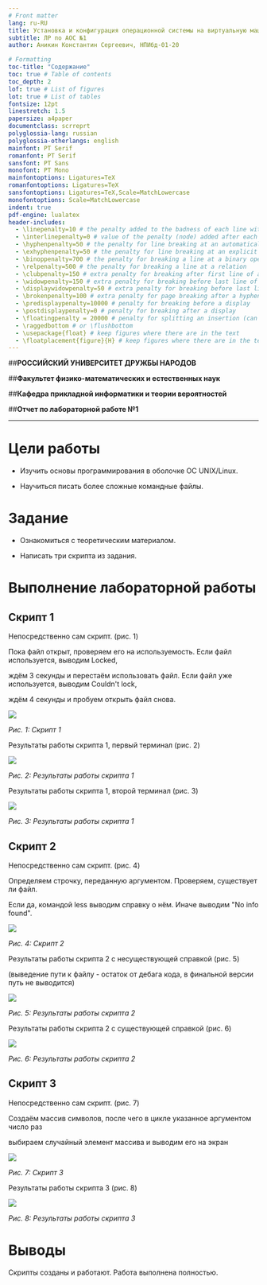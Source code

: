 ```yaml
---
# Front matter
lang: ru-RU
title: Установка и конфигурация операционной системы на виртуальную машину
subtitle: ЛР по АОС №1
author: Аникин Константин Сергеевич, НПИбд-01-20

# Formatting
toc-title: "Содержание"
toc: true # Table of contents
toc_depth: 2
lof: true # List of figures
lot: true # List of tables
fontsize: 12pt
linestretch: 1.5
papersize: a4paper
documentclass: scrreprt
polyglossia-lang: russian
polyglossia-otherlangs: english
mainfont: PT Serif
romanfont: PT Serif
sansfont: PT Sans
monofont: PT Mono
mainfontoptions: Ligatures=TeX
romanfontoptions: Ligatures=TeX
sansfontoptions: Ligatures=TeX,Scale=MatchLowercase
monofontoptions: Scale=MatchLowercase
indent: true
pdf-engine: lualatex
header-includes:
  - \linepenalty=10 # the penalty added to the badness of each line within a paragraph (no associated penalty node) Increasing the value makes tex try to have fewer lines in the paragraph.
  - \interlinepenalty=0 # value of the penalty (node) added after each line of a paragraph.
  - \hyphenpenalty=50 # the penalty for line breaking at an automatically inserted hyphen
  - \exhyphenpenalty=50 # the penalty for line breaking at an explicit hyphen
  - \binoppenalty=700 # the penalty for breaking a line at a binary operator
  - \relpenalty=500 # the penalty for breaking a line at a relation
  - \clubpenalty=150 # extra penalty for breaking after first line of a paragraph
  - \widowpenalty=150 # extra penalty for breaking before last line of a paragraph
  - \displaywidowpenalty=50 # extra penalty for breaking before last line before a display math
  - \brokenpenalty=100 # extra penalty for page breaking after a hyphenated line
  - \predisplaypenalty=10000 # penalty for breaking before a display
  - \postdisplaypenalty=0 # penalty for breaking after a display
  - \floatingpenalty = 20000 # penalty for splitting an insertion (can only be split footnote in standard LaTeX)
  - \raggedbottom # or \flushbottom
  - \usepackage{float} # keep figures where there are in the text
  - \floatplacement{figure}{H} # keep figures where there are in the text
---
```


##**РОССИЙСКИЙ УНИВЕРСИТЕТ ДРУЖБЫ НАРОДОВ**

##**Факультет физико-математических и естественных наук**

##**Кафедра прикладной информатики и теории вероятностей**

##**Отчет по лабораторной работе №1**

---

# Цели работы

- Изучить основы программирования в оболочке ОС UNIX/Linux. 

- Научиться писать более сложные командные файлы.


# Задание

- Ознакомиться с теоретическим материалом.

- Написать три скрипта из задания.

# Выполнение лабораторной работы

## Скрипт 1

Непосредственно сам скрипт. (рис. 1)

Пока файл открыт, проверяем его на используемость. Если файл используется, выводим Locked,

ждём 3 секунды и перестаём использовать файл. Если файл уже используется, выводим Couldn't lock,

ждём 4 секунды и пробуем открыть файл снова.

![](https://raw.githubusercontent.com/RituLiot/os-13/main/images/11.png)

*Рис. 1: Скрипт 1*

Результаты работы скрипта 1, первый терминал (рис. 2)

![](https://raw.githubusercontent.com/RituLiot/os-13/main/images/12.png)

*Рис. 2: Результаты работы скрипта 1*

Результаты работы скрипта 1, второй терминал (рис. 3)

![](https://raw.githubusercontent.com/RituLiot/os-13/main/images/13.png)

*Рис. 3: Результаты работы скрипта 1*

## Скрипт 2

Непосредственно сам скрипт. (рис. 4)

Определяем строчку, переданную аргументом. Проверяем, существует ли файл.

Если да, командой less выводим справку о нём. Иначе выводим "No info found".

![](https://raw.githubusercontent.com/RituLiot/os-13/main/images/21.png)

*Рис. 4: Скрипт 2*

Результаты работы скрипта 2 с несуществующей справкой (рис. 5)

(выведение пути к файлу - остаток от дебага кода, в финальной версии путь не выводится)

![](https://raw.githubusercontent.com/RituLiot/os-13/main/images/22.png)

*Рис. 5: Результаты работы скрипта 2*

Результаты работы скрипта 2 с существующей справкой (рис. 6)

![](https://raw.githubusercontent.com/RituLiot/os-13/main/images/23.png)

*Рис. 6: Результаты работы скрипта 2*

## Скрипт 3

Непосредственно сам скрипт. (рис. 7)

Создаём массив символов, после чего в цикле указанное аргументом число раз

выбираем случайный элемент массива и выводим его на экран

![](https://raw.githubusercontent.com/RituLiot/os-13/main/images/31.png)

*Рис. 7: Скрипт 3*

Результаты работы скрипта 3 (рис. 8)

![](https://raw.githubusercontent.com/RituLiot/os-13/main/images/32.png)

*Рис. 8: Результаты работы скрипта 3*

# Выводы

Скрипты созданы и работают. Работа выполнена полностью.
